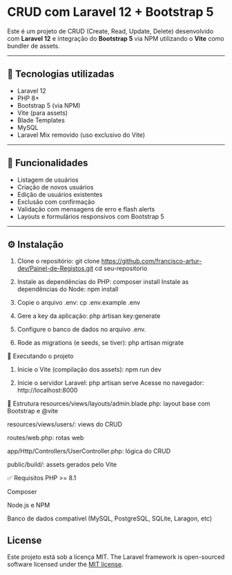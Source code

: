 # CRUD com Laravel 12 + Bootstrap 5

Este é um projeto de CRUD (Create, Read, Update, Delete) desenvolvido com **Laravel 12** e integração do **Bootstrap 5** via NPM utilizando o **Vite** como bundler de assets.

---

## 🧰 Tecnologias utilizadas

- Laravel 12
- PHP 8+
- Bootstrap 5 (via NPM)
- Vite (para assets)
- Blade Templates
- MySQL
- Laravel Mix removido (uso exclusivo do Vite)

---

## 🚀 Funcionalidades

- Listagem de usuários
- Criação de novos usuários
- Edição de usuários existentes
- Exclusão com confirmação
- Validação com mensagens de erro e flash alerts
- Layouts e formulários responsivos com Bootstrap 5

---

## ⚙️ Instalação

1. Clone o repositório:
   git clone https://github.com/francisco-artur-dev/Painel-de-Registos.git
   cd seu-repositorio

2. Instale as dependências do PHP:
composer install
Instale as dependências do Node:
npm install

3. Copie o arquivo .env:
cp .env.example .env
4. Gere a key da aplicação:
php artisan key:generate

5. Configure o banco de dados no arquivo .env.

6. Rode as migrations (e seeds, se tiver):
php artisan migrate

🧪 Executando o projeto

1. Inicie o Vite (compilação dos assets):
npm run dev

2. Inicie o servidor Laravel:
php artisan serve
Acesse no navegador: http://localhost:8000

📁 Estrutura
resources/views/layouts/admin.blade.php: layout base com Bootstrap e @vite

resources/views/users/: views do CRUD

routes/web.php: rotas web

app/Http/Controllers/UserController.php: lógica do CRUD

public/build/: assets gerados pelo Vite

✅ Requisitos
PHP >= 8.1

Composer

Node.js e NPM

Banco de dados compatível (MySQL, PostgreSQL, SQLite, Laragon, etc)

## License
Este projeto está sob a licença MIT.
The Laravel framework is open-sourced software licensed under the [MIT license](https://opensource.org/licenses/MIT).

